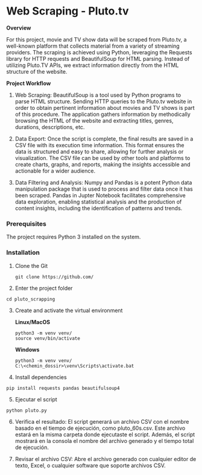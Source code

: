 # Web Scraping - Pluto.tv

**Overview**

For this project, movie and TV show data will be scraped from Pluto.tv, a well-known platform that collects material from a variety of streaming providers. The scraping is achieved using Python, leveraging the Requests library for HTTP requests and BeautifulSoup for HTML parsing. Instead of utilizing Pluto.TV APIs, we extract information directly from the HTML structure of the website.

**Project Workflow**
1. Web Scraping:
BeautifulSoup is a tool used by Python programs to parse HTML structure. Sending HTTP queries to the Pluto.tv website in order to obtain pertinent information about movies and TV shows is part of this procedure. The application gathers information by methodically browsing the HTML of the website and extracting titles, genres, durations, descriptions, etc.


2. Data Export:
Once the script is complete, the final results are saved in a CSV file with its execution time information. This format ensures the data is structured and easy to share, allowing for further analysis or visualization. The CSV file can be used by other tools and platforms to create charts, graphs, and reports, making the insights accessible and actionable for a wider audience.

3. Data Filtering and Analysis:
Numpy and Pandas is a potent Python data manipulation package that is used to process and filter data once it has been scraped. Pandas in Jupter Notebook facilitates comprehensive data exploration, enabling statistical analysis and the production of content insights, including the identification of patterns and trends.

### Prerequisites

The project requires Python 3 installed on the system.

### Installation

1. Clone the Git
	```
	git clone https://github.com/
	```

2. Enter the project folder

```
cd pluto_scrapping
```

3. Create and activate the virtual environment

    **Linux/MacOS**
	```
	python3 -m venv venv/
	source venv/bin/activate
	```
    **Windows**
	```
	python3 -m venv venv/
	C:\<chemin_dossir>\venv\Scripts\activate.bat
	```
 4. Install dependencies

```
pip install requests pandas beautifulsoup4
```

 5. Ejecutar el script

```
python pluto.py
```
6. Verifica el resultado:
El script generará un archivo CSV con el nombre basado en el tiempo de ejecución, como pluto_60s.csv. Este archivo estará en la misma carpeta donde ejecutaste el script.
Además, el script mostrará en la consola el nombre del archivo generado y el tiempo total de ejecución.

7. Revisar el archivo CSV:
Abre el archivo generado con cualquier editor de texto, Excel, o cualquier software que soporte archivos CSV.

